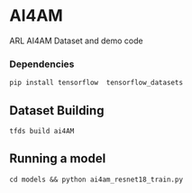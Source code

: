# AI4AM
ARL AI4AM Dataset and demo code

### Dependencies
`pip install tensorflow  tensorflow_datasets`

## Dataset Building
`tfds build ai4AM`

## Running a model
`cd models && python ai4am_resnet18_train.py`
